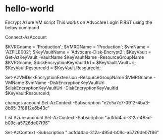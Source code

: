 # hello-world
Encrypt Azure VM script
This works on Advocare
Login FIRST using the below command

Connect-AzAccount




$KVRGname = 'Production';
 $VMRGName = 'Production';
 $vmName = 'AZFILE002';
 $KeyVaultName = 'Advocare-Disk-Encrypt2';
 $KeyVault = Get-AzKeyVault -VaultName $KeyVaultName -ResourceGroupName $KVRGname;
 $diskEncryptionKeyVaultUrl = $KeyVault.VaultUri;
 $KeyVaultResourceId = $KeyVault.ResourceId;

 Set-AzVMDiskEncryptionExtension -ResourceGroupName $VMRGname -VMName $vmName -DiskEncryptionKeyVaultUrl $diskEncryptionKeyVaultUrl -DiskEncryptionKeyVaultId $KeyVaultResourceId;
 
 
 
 
 
 
 changes account
 Set-AzContext -Subscription "e2c5a7c7-0912-4ba3-8b65-3f8812e6b43c"
 
 
 
List Azure account
 Set-AzContext -Subscription "adfdd4ac-312a-495d-b09c-a5726de07f96"
 

 Set-AzContext -Subscription " adfdd4ac-312a-495d-b09c-a5726de07f96"
